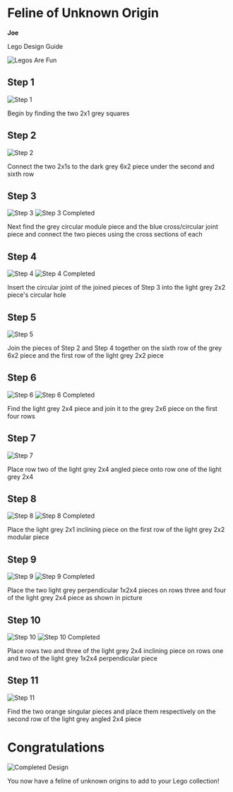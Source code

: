 # Feline of Unknown Origin
**Joe**

Lego Design Guide

![Legos Are Fun](https://github.com/Joe5565/e235/blob/master/Images/Step%2012%20Completed.png)

## Step 1

![Step 1](https://github.com/Joe5565/e235/blob/master/Images/Step%201.png)

Begin by finding the two 2x1 grey squares

## Step 2

![Step 2](https://github.com/Joe5565/e235/blob/master/Images/Step%202.png)

Connect the two 2x1s to the dark grey 6x2 piece under the second and sixth row

## Step 3

![Step 3](https://github.com/Joe5565/e235/blob/master/Images/Step%203.png) ![Step 3 Completed](https://github.com/Joe5565/e235/blob/master/Images/Step%203%20Complete.png)

Next find the grey circular module piece and the blue cross/circular joint piece and connect the two pieces using the cross sections of each

## Step 4

![Step 4](https://github.com/Joe5565/e235/blob/master/Images/Step%204.png) ![Step 4 Completed](https://github.com/Joe5565/e235/blob/master/Images/Step%204%20Complete.png)

Insert the circular joint of the joined pieces of Step 3 into the light grey 2x2 piece's circular hole

## Step 5

![Step 5](https://github.com/Joe5565/e235/blob/master/Images/Step%205.png)

Join the pieces of Step 2 and Step 4 together on the sixth row of the grey 6x2 piece and the first row of the light grey 2x2 piece

## Step 6

![Step 6](https://github.com/Joe5565/e235/blob/master/Images/Step%206.png) ![Step 6 Completed](https://github.com/Joe5565/e235/blob/master/Images/Step%206%20Completed.png)

Find the light grey 2x4 piece and join it to the grey 2x6 piece on the first four rows

## Step 7

![Step 7](https://github.com/Joe5565/e235/blob/master/Images/Step%207.png)

Place row two of the light grey 2x4 angled piece onto row one of the light grey 2x4

## Step 8

![Step 8](https://github.com/Joe5565/e235/blob/master/Images/Step%208.png) ![Step 8 Completed](https://github.com/Joe5565/e235/blob/master/Images/Step%208%20Completed.png)

Place the light grey 2x1 inclining piece on the first row of the light grey 2x2 modular piece

## Step 9

![Step 9](https://github.com/Joe5565/e235/blob/master/Images/Step%209.png) ![Step 9 Completed](https://github.com/Joe5565/e235/blob/master/Images/Step%209%20Completed.png)

Place the two light grey perpendicular 1x2x4 pieces on rows three and four of the light grey 2x4 piece as shown in picture

## Step 10

![Step 10](https://github.com/Joe5565/e235/blob/master/Images/Step%2010.png) ![Step 10 Completed](https://github.com/Joe5565/e235/blob/master/Images/Step%2010%20Completed.png)

Place rows two and three of the light grey 2x4 inclining piece on rows one and two of the light grey 1x2x4 perpendicular piece

## Step 11

![Step 11](https://github.com/Joe5565/e235/blob/master/Images/Step%2011.png)

Find the two orange singular pieces and place them respectively on the second row of the light grey angled 2x4 piece 

# Congratulations

![Completed Design](https://github.com/Joe5565/e235/blob/master/Images/Step%2012%20Completed.png)

You now have a feline of unknown origins to add to your Lego collection!
